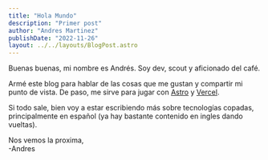 ```yaml
---
title: "Hola Mundo"
description: "Primer post"
author: "Andres Martinez"
publishDate: "2022-11-26"
layout: ../../layouts/BlogPost.astro
---
```


Buenas buenas, mi nombre es Andrés. Soy dev, scout y aficionado del café.

Armé este blog para hablar de las cosas que me gustan y compartir mi punto de vista. De paso, me sirve para jugar con [Astro](https://astro.build/) y [Vercel](https://vercel.com/).

Si todo sale, bien voy a estar escribiendo más sobre tecnologías copadas, principalmente en español (ya hay bastante contenido en ingles dando vueltas).

Nos vemos la proxima,  
-Andres
